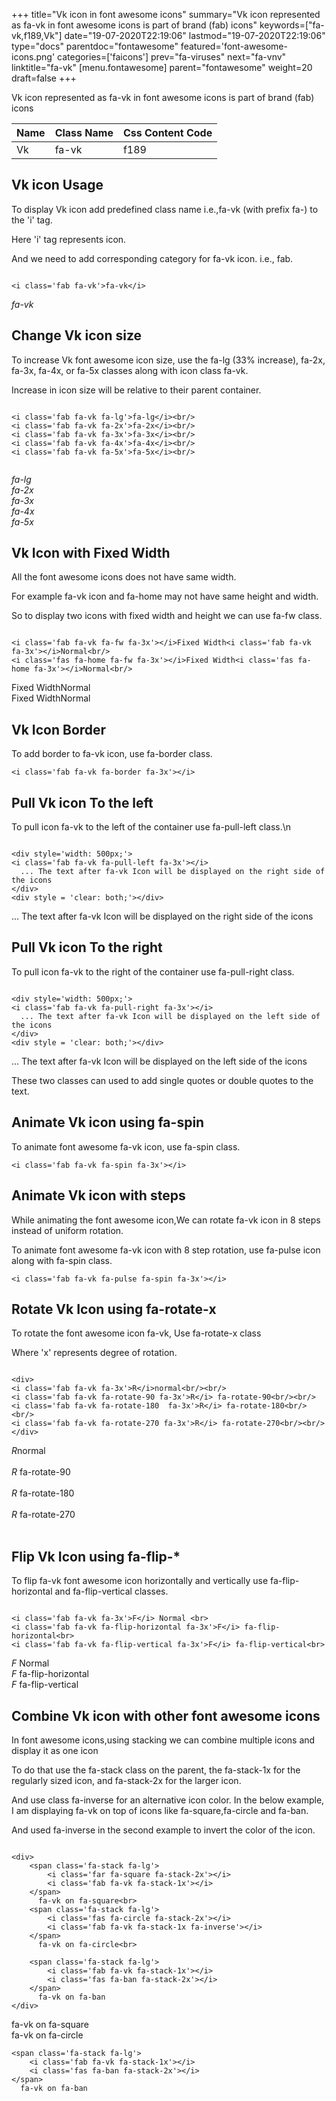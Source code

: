 +++
title="Vk icon in font awesome icons"
summary="Vk icon represented as fa-vk in font awesome icons is part of brand (fab) icons"
keywords=["fa-vk,f189,Vk"]
date="19-07-2020T22:19:06"
lastmod="19-07-2020T22:19:06"
type="docs"
parentdoc="fontawesome"
featured='font-awesome-icons.png'
categories=['faicons']
prev="fa-viruses"
next="fa-vnv"
linktitle="fa-vk"
[menu.fontawesome]
parent="fontawesome"
weight=20
draft=false
+++


Vk icon represented as fa-vk in font awesome icons is part of brand (fab) icons

<div class='table-responsive'><table class='table'><thead><tr><th>Name</th><th>Class Name</th><th>Css Content Code</th></tr></thead><tbody><tr><td>Vk</td><td>fa-vk</td><td>f189</td></tr></tbody></table></div>



## Vk icon Usage

To display Vk icon add predefined class name i.e.,fa-vk (with prefix fa-) to the 'i' tag.

Here 'i' tag represents icon.

And we need to add corresponding category for fa-vk icon. i.e., fab.


```

<i class='fab fa-vk'>fa-vk</i>
```

<i class='fab fa-vk'>fa-vk</i>




## Change Vk icon size
To increase Vk font awesome icon size, use the fa-lg (33% increase), fa-2x, fa-3x, fa-4x, or fa-5x classes along with icon class fa-vk.

Increase in icon size will be relative to their parent container. 

```

<i class='fab fa-vk fa-lg'>fa-lg</i><br/>
<i class='fab fa-vk fa-2x'>fa-2x</i><br/>
<i class='fab fa-vk fa-3x'>fa-3x</i><br/>
<i class='fab fa-vk fa-4x'>fa-4x</i><br/>
<i class='fab fa-vk fa-5x'>fa-5x</i><br/>
            
```

<i class='fab fa-vk fa-lg'>fa-lg</i><br/>
<i class='fab fa-vk fa-2x'>fa-2x</i><br/>
<i class='fab fa-vk fa-3x'>fa-3x</i><br/>
<i class='fab fa-vk fa-4x'>fa-4x</i><br/>
<i class='fab fa-vk fa-5x'>fa-5x</i><br/>
            



## Vk Icon with Fixed Width 

All the font awesome icons does not have same width.

For example fa-vk icon and fa-home may not have same height and width.

So to display two icons with fixed width and height we can use fa-fw class.


```

<i class='fab fa-vk fa-fw fa-3x'></i>Fixed Width<i class='fab fa-vk fa-3x'></i>Normal<br/>
<i class='fas fa-home fa-fw fa-3x'></i>Fixed Width<i class='fas fa-home fa-3x'></i>Normal<br/>
```

<i class='fab fa-vk fa-fw fa-3x'></i>Fixed Width<i class='fab fa-vk fa-3x'></i>Normal<br/>
<i class='fas fa-home fa-fw fa-3x'></i>Fixed Width<i class='fas fa-home fa-3x'></i>Normal<br/>



## Vk Icon Border 

To add border to fa-vk icon, use fa-border class.


```
<i class='fab fa-vk fa-border fa-3x'></i>

```
<i class='fab fa-vk fa-border fa-3x'></i>





## Pull Vk icon To the left

To pull icon fa-vk to the left of the container use fa-pull-left class.\n

```

<div style='width: 500px;'>
<i class='fab fa-vk fa-pull-left fa-3x'></i>
  ... The text after fa-vk Icon will be displayed on the right side of the icons
</div>
<div style = 'clear: both;'></div>
```

<div style='width: 500px;'>
<i class='fab fa-vk fa-pull-left fa-3x'></i>
  ... The text after fa-vk Icon will be displayed on the right side of the icons
</div>
<div style = 'clear: both;'></div>




## Pull Vk icon To the right
To pull icon fa-vk to the right of the container use fa-pull-right class.

```

<div style='width: 500px;'>
<i class='fab fa-vk fa-pull-right fa-3x'></i>
  ... The text after fa-vk Icon will be displayed on the left side of the icons
</div>
<div style = 'clear: both;'></div>
```

<div style='width: 500px;'>
<i class='fab fa-vk fa-pull-right fa-3x'></i>
  ... The text after fa-vk Icon will be displayed on the left side of the icons
</div>
<div style = 'clear: both;'></div>

These two classes can used to add single quotes or double quotes to the text.


## Animate Vk icon using fa-spin
To animate font awesome fa-vk icon, use fa-spin class.

```
<i class='fab fa-vk fa-spin fa-3x'></i>
```
<i class='fab fa-vk fa-spin fa-3x'></i>




## Animate Vk icon with steps
While animating the font awesome icon,We can rotate fa-vk icon in 8 steps instead of uniform rotation.

To animate font awesome fa-vk icon with 8 step rotation, use fa-pulse icon along with fa-spin class.


```
<i class='fab fa-vk fa-pulse fa-spin fa-3x'></i>

```
<i class='fab fa-vk fa-pulse fa-spin fa-3x'></i>





## Rotate Vk Icon using fa-rotate-x
To rotate the font awesome icon fa-vk, Use fa-rotate-x class

Where 'x' represents degree of rotation.


```

<div>
<i class='fab fa-vk fa-3x'>R</i>normal<br/><br/>
<i class='fab fa-vk fa-rotate-90 fa-3x'>R</i> fa-rotate-90<br/><br/> 
<i class='fab fa-vk fa-rotate-180  fa-3x'>R</i> fa-rotate-180<br/><br/> 
<i class='fab fa-vk fa-rotate-270 fa-3x'>R</i> fa-rotate-270<br/><br/>
</div>
```

<div>
<i class='fab fa-vk fa-3x'>R</i>normal<br/><br/>
<i class='fab fa-vk fa-rotate-90 fa-3x'>R</i> fa-rotate-90<br/><br/> 
<i class='fab fa-vk fa-rotate-180  fa-3x'>R</i> fa-rotate-180<br/><br/> 
<i class='fab fa-vk fa-rotate-270 fa-3x'>R</i> fa-rotate-270<br/><br/>
</div>




## Flip Vk Icon using fa-flip-*
To flip fa-vk font awesome icon horizontally and vertically use fa-flip-horizontal and fa-flip-vertical classes. 

```

<i class='fab fa-vk fa-3x'>F</i> Normal <br>
<i class='fab fa-vk fa-flip-horizontal fa-3x'>F</i> fa-flip-horizontal<br>
<i class='fab fa-vk fa-flip-vertical fa-3x'>F</i> fa-flip-vertical<br>
```

<i class='fab fa-vk fa-3x'>F</i> Normal <br>
<i class='fab fa-vk fa-flip-horizontal fa-3x'>F</i> fa-flip-horizontal<br>
<i class='fab fa-vk fa-flip-vertical fa-3x'>F</i> fa-flip-vertical<br>




## Combine Vk icon with other font awesome icons
In font awesome icons,using stacking we can combine multiple icons and display it as one icon 

To do that use the fa-stack class on the parent, the fa-stack-1x for the regularly sized icon, and fa-stack-2x for the larger icon.

And use class fa-inverse for an alternative icon color. 
In the below example, I am displaying fa-vk on top of icons like fa-square,fa-circle and fa-ban.

And used fa-inverse in the second example to invert the color of the icon.

```

<div>
    <span class='fa-stack fa-lg'>
        <i class='far fa-square fa-stack-2x'></i>
        <i class='fab fa-vk fa-stack-1x'></i>
    </span>
      fa-vk on fa-square<br>
    <span class='fa-stack fa-lg'>
        <i class='fas fa-circle fa-stack-2x'></i>
        <i class='fab fa-vk fa-stack-1x fa-inverse'></i>
    </span>
      fa-vk on fa-circle<br>

    <span class='fa-stack fa-lg'>
        <i class='fab fa-vk fa-stack-1x'></i>
        <i class='fas fa-ban fa-stack-2x'></i>
    </span>
      fa-vk on fa-ban
</div>
```

<div>
    <span class='fa-stack fa-lg'>
        <i class='far fa-square fa-stack-2x'></i>
        <i class='fab fa-vk fa-stack-1x'></i>
    </span>
      fa-vk on fa-square<br>
    <span class='fa-stack fa-lg'>
        <i class='fas fa-circle fa-stack-2x'></i>
        <i class='fab fa-vk fa-stack-1x fa-inverse'></i>
    </span>
      fa-vk on fa-circle<br>

    <span class='fa-stack fa-lg'>
        <i class='fab fa-vk fa-stack-1x'></i>
        <i class='fas fa-ban fa-stack-2x'></i>
    </span>
      fa-vk on fa-ban
</div>






